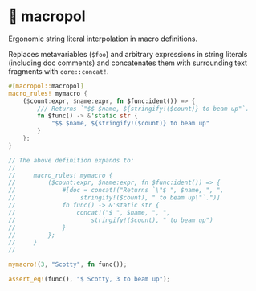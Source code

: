 # 🚨 macropol

Ergonomic string literal interpolation in macro definitions.

Replaces metavariables (`$foo`) and arbitrary expressions in string literals (including doc comments) and concatenates them with surrounding text fragments with `core::concat!`.

```rust
#[macropol::macropol]
macro_rules! mymacro {
    ($count:expr, $name:expr, fn $func:ident()) => {
        /// Returns `"$$ $name, ${stringify!($count)} to beam up"`.
        fn $func() -> &'static str {
            "$$ $name, ${stringify!($count)} to beam up"
        }
    };
}

// The above definition expands to:
//
//     macro_rules! mymacro {
//         ($count:expr, $name:expr, fn $func:ident()) => {
//             #[doc = concat!("Returns `\"$ ", $name, ", ",
//                  stringify!($count), " to beam up\"`.")]
//             fn func() -> &'static str {
//                 concat!("$ ", $name, ", ",
//                     stringify!($count), " to beam up")
//             }
//         };
//     }
//

mymacro!(3, "Scotty", fn func());

assert_eq!(func(), "$ Scotty, 3 to beam up");
```
